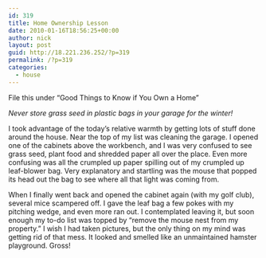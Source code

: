 ```yaml
---
id: 319
title: Home Ownership Lesson
date: 2010-01-16T18:56:25+00:00
author: nick
layout: post
guid: http://18.221.236.252/?p=319
permalink: /?p=319
categories:
  - house
---
```

File this under &#8220;Good Things to Know if You Own a Home&#8221;

_Never store grass seed in plastic bags in your garage for the winter!_

I took advantage of the today&#8217;s relative warmth by getting lots of stuff done around the house. Near the top of my list was cleaning the garage. I opened one of the cabinets above the workbench, and I was very confused to see grass seed, plant food and shredded paper all over the place. Even more confusing was all the crumpled up paper spilling out of my crumpled up leaf-blower bag. Very explanatory and startling was the mouse that popped its head out the bag to see where all that light was coming from.

When I finally went back and opened the cabinet again (with my golf club), several mice scampered off. I gave the leaf bag a few pokes with my pitching wedge, and even more ran out. I contemplated leaving it, but soon enough my to-do list was topped by &#8220;remove the mouse nest from my property.&#8221; I wish I had taken pictures, but the only thing on my mind was getting rid of that mess. It looked and smelled like an unmaintained hamster playground. Gross!